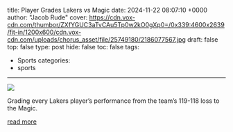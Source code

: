 title: Player Grades Lakers vs Magic
date: 2024-11-22 08:07:10 +0000
author: "Jacob Rude"
cover: https://cdn.vox-cdn.com/thumbor/ZXfYGUC3aTvCAu5Tp0w2kO0gXp0=/0x339:4600x2639/fit-in/1200x600/cdn.vox-cdn.com/uploads/chorus_asset/file/25749180/2186077567.jpg
draft: false
top: false
type: post
hide: false
toc: false
tags:
  - Sports
categories:
  - sports
---

![](https://cdn.vox-cdn.com/thumbor/ZXfYGUC3aTvCAu5Tp0w2kO0gXp0=/0x339:4600x2639/fit-in/1200x600/cdn.vox-cdn.com/uploads/chorus_asset/file/25749180/2186077567.jpg)

Grading every Lakers player’s performance from the team’s 119-118 loss to the Magic.

[read more](https://www.silverscreenandroll.com/2024/11/22/24303055/player-grades-lakers-vs-magic-box-score-stats-lebron-james-anthony-davis-dalton-knecht)
